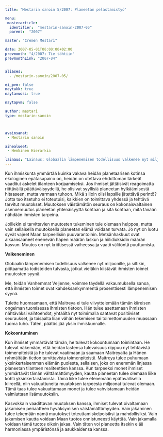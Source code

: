 ```yaml
---
title: "Mestarin sanoin 5/2007: Planeetan pelastamistyö"

menu:
 masterarticle:
  identifier:  "mestarin-sanoin-2007-05"
  parent:  "2007"

master: "Cremen Mestari"

date: 2007-05-01T00:00:00+02:00
prevmonth: "4/2007: Tie tähtiin"
prevmonthLink: "2007-04"


aliases:
  - /mestarin-sanoin/2007-05/

ei_pvm: false
naytakk: true
naytavuosi: true

naytapvm: false

author: mestari
type: mestarin-sanoin



avainsanat:
 - Mestarin sanoin

aihealueet:
 - Henkinen Hierarkia

lainaus: "Lainaus: Globaalin lämpenemisen todellisuus valkenee nyt miljoonille, ja siltikin, piittaamatta todisteiden tulvasta, jotkut vieläkin kiistävät ihmisten toimet muutosten syynä. Me, teidän Vanhemmat Veljenne, voimme täydellä vakaumuksella sanoa, että ihmisten toimet ovat kahdeksankymmentä prosenttisesti lämpenemisen syynä."
---
```

<p>Kun ihmiskunta ymmärtää kuinka vakava heidän planetaarisen kotinsa ekologinen epätasapaino on, heidän on otettava ehdottoman tärkeät vaaditut askelet tilanteen korjaamiseksi. Jos ihmiset jättäisivät reagoimatta riittävällä päättäväisyydellä, he olisivat syyllisiä planeetan hylkäämisestä hitaaseen, mutta varmaan tuhoon. Mikä silloin olisi lapsille jätettävä perintö? Jotta tuo itsetuho ei toteutuisi, kaikkien on toimittava yhdessä ja tehtävä tarvitut muutokset. Muutoksen väistämätön seuraus on kokonaisvaltainen asennemuutos planeetan yhtenäisyyttä kohtaan ja sitä kohtaan, mitä tänään nähdään ihmisten tarpeina.</p>
<p>Joillekin ei tarvittavien muutosten tukeminen tule olemaan helppoa, mutta vain sellaisella muutoksella planeetan elämä voidaan turvata. Jo nyt on luotu syvät vajeet Maan tarpeellisiin puuvarantoihin. Metsänhakkuut ovat aikaansaaneet enenevän hapen määrän laskun ja hiilidioksidin määrän kasvun. Muutos on nyt kriittisessä vaiheessa ja vaatii välitöntä puuttumista.</p>
<p><strong>Valkeneminen</strong></p>
<p>Globaalin lämpenemisen todellisuus valkenee nyt miljoonille, ja siltikin, piittaamatta todisteiden tulvasta, jotkut vieläkin kiistävät ihmisten toimet muutosten syynä.</p>
<p>Me, teidän Vanhemmat Veljenne, voimme täydellä vakaumuksella sanoa, että ihmisten toimet ovat kahdeksankymmentä prosenttisesti lämpenemisen syynä.</p>
<p>Tulette huomaamaan, että Maitreya ei tule viivyttelemään tämän kiireisen ongelman tuomisessa ihmisten tietoon. Hän tulee asettamaan ihmisten nähtäväksi vaihtoehdot; yhtäältä nyt toimimalla saatavat positiiviset seuraukset, ja toisaalta liian vähän tekemisen tai toimettomuuden muassaan tuoma tuho. Täten, päätös jää yksin ihmiskunnalle.</p>
<p><strong>Kokoontuminen</strong></p>
<p>Kun ihmiset ymmärtävät tämän, he tulevat kokoontumaan toimintaan. He tulevat näkemään, että heidän lastensa tulevaisuus riippuu nyt tehtävistä toimenpiteistä ja he tulevat vaatimaan ja saamaan Maitreyalta ja Hänen ryhmältään tiedon tarvittavista toimenpiteistä. Maitreya tulee puhumaan yksinkertaisemman elämän puolesta, sellaisen, joka on enemmän linjassa planeetan tilanteen realiteettien kanssa. Kun tarpeeksi monet ihmiset ymmärtävät tämän välttämättömyyden, kautta planeetan tulee olemaan liike kohti yksinkertaistamista. Tämä liike tulee etenemään epätavallisella kiireellä, niin vakuuttuneita muutoksen tarpeesta miljoonat tulevat olemaan. Tämä taas tulee vakuuttamaan monet ja tulee vahvistamaan heidän valmiuttaan lisämuutoksiin.</p>
<p>Kasvokkain vaadittavan muutoksen kanssa, ihmiset tulevat oivaltamaan jakamisen periaatteen hyväksymisen väistämättömyyden. Vain jakaminen tulee tekemään nämä muutokset toteuttamiskelpoisiksi ja mahdollisiksi. Vain jakamisen kautta voidaan Maan tuotos onnistuneesti käyttää. Vain jakamalla voidaan tämä tuotos oikein jakaa. Vain täten voi planeetta itsekin elää harmoniassa ympäristönsä ja asukkaidensa kanssa.</p>